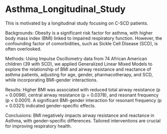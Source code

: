 # Asthma_Longitudinal_Study

This is motivated by a longitudinal study focusing on C-SCD patients. 

Backgrounds: 
Obesity is a significant risk factor for asthma, with higher body mass index (BMI) linked to impaired respiratory function. However, the confounding factor
of comorbidities, such as Sickle Cell Disease (SCD), is often overlooked. 

Methods:
Using Impulse Oscillometry data from 74 African American children (39 with SCD), we applied Generalized Linear Mixed Models to explore the relationship of BMI and
airway resistance and reactance of asthma patients, adjusting for age, gender,
pharmacotherapy, and SCD, while incorporating BMI-gender interactions. 

Results:
Higher BMI was associated with reduced total airway resistance (p = 0.0096), central
airway resistance (p = 0.0378), and resonant frequency (p < 0.0001). A significant
BMI-gender interaction for resonant frequency (p = 0.0321) indicated gender-specific
effects.

Conclusions: 
BMI negatively impacts airway resistance and reactance in Asthma, with gender-specific differences. Tailored interventions are crucial for
improving respiratory health.
